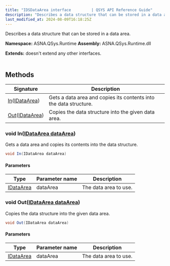 ```yaml
---
title: "IDSDataArea interface         | QSYS API Reference Guide"
description: "Describes a data structure that can be stored in a data area. "
last_modified_at: 2024-08-09T16:18:25Z
---
```


Describes a data structure that can be stored in a data area.

**Namespace:** ASNA.QSys.Runtime
**Assembly:** ASNA.QSys.Runtime.dll

**Extends:** doesn't extend any other interfaces.
<br>
<br>

## Methods

| Signature | Description |
| --- | --- |
| [In](#void-inidataarea-dataarea)([IDataArea](/reference/datagate/datagate-client/i-data-area.html)) | Gets a data area and copies its contents into the data structure.
| [Out](#void-outidataarea-dataarea)([IDataArea](/reference/datagate/datagate-client/i-data-area.html)) | Copies the data structure into the given data area.

### void In([IDataArea dataArea](/reference/datagate/datagate-client/i-data-area.html))

Gets a data area and copies its contents into the data structure.

```cs
void In(IDataArea dataArea)
```

#### Parameters

| Type | Parameter name | Description
| --- | --- | ---
| [IDataArea](/reference/datagate/datagate-client/i-data-area.html) | dataArea | The data area to use.

### void Out([IDataArea dataArea](/reference/datagate/datagate-client/i-data-area.html))

Copies the data structure into the given data area.

```cs
void Out(IDataArea dataArea)
```

#### Parameters

| Type | Parameter name | Description
| --- | --- | ---
| [IDataArea](/reference/datagate/datagate-client/i-data-area.html) | dataArea | The data area to use.
